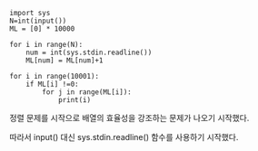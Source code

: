 ```
import sys
N=int(input())
ML = [0] * 10000

for i in range(N):
    num = int(sys.stdin.readline())
    ML[num] = ML[num]+1
    
for i in range(10001):
    if ML[i] !=0:
        for j in range(ML[i]):
            print(i)
```
정렬 문제를 시작으로 배열의 효율성을 강조하는 문제가 나오기 시작했다.

따라서 input() 대신 sys.stdin.readline() 함수를 사용하기 시작했다.